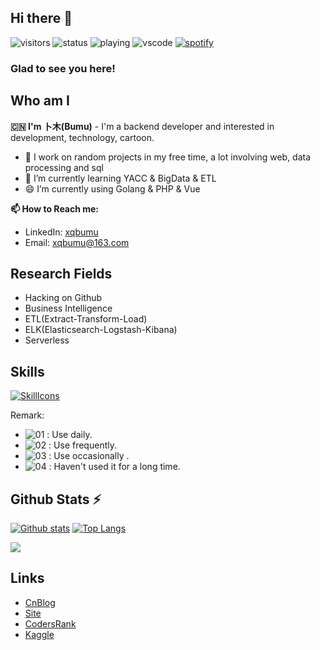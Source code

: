 ## Hi there 👋

![visitors](https://visitor-badge.glitch.me/badge?page_id=xqbumu.xqbumu)
![status](https://nocache.xqbumu.workers.dev?url=https://img.shields.io/endpoint?url=https://dev.discordprofiles.me/api/badge/status/240845551518744577?simple=true)
![playing](https://nocache.xqbumu.workers.dev?url=https://img.shields.io/endpoint?url=https://dev.discordprofiles.me/api/badge/playing/240845551518744577)
![vscode](https://nocache.xqbumu.workers.dev?url=https://img.shields.io/endpoint?url=https://dev.discordprofiles.me/api/badge/vscode/240845551518744577)
[![spotify](https://nocache.xqbumu.workers.dev?url=https://img.shields.io/endpoint?url=https://dev.discordprofiles.me/api/badge/spotify/240845551518744577)](https://dev.discordprofiles.me/openspotify/240845551518744577)

### Glad to see you here! &nbsp; 

## Who am I

**🇨🇳 I'm 卜木(Bumu)** - I'm a backend developer and interested in development, technology, cartoon. 

- 🔭 I work on random projects in my free time, a lot involving web, data processing and sql
- 🌱 I’m currently learning YACC & BigData & ETL
- 😄 I’m currently using Golang & PHP & Vue

**📫 How to Reach me:**

- LinkedIn: [xqbumu](https://www.linkedin.cn/injobs/in/xqbumu)
- Email: [xqbumu@163.com](mailto:xqbumu@163.com)

<!--
**xqbumu/xqbumu** is a ✨ _special_ ✨ repository because its `README.md` (this file) appears on your GitHub profile.

Here are some ideas to get you started:

- 🔭 I’m currently working on ...
- 🌱 I’m currently learning ...
- 👯 I’m looking to collaborate on ...
- 🤔 I’m looking for help with ...
- 💬 Ask me about ...
- 📫 How to reach me: ...
- 😄 Pronouns: ...
- ⚡ Fun fact: ...
-->

## Research Fields
  - Hacking on Github
  - Business Intelligence
  - ETL(Extract-Transform-Load)
  - ELK(Elasticsearch-Logstash-Kibana)
  - Serverless

## Skills

[![SkillIcons](https://skillicons.dev/icons?i=linux,go,php,bash,js,ts,vue,nodejs,py,ruby,rust,zig,regex,wasm,mysql,postgres,redis,graphql,nginx,laravel,docker,kubernetes,sass,vscode,vim,md,linkedin)](https://skillicons.dev)<br/>

Remark:
 - ![01](https://s1.ax1x.com/2020/07/22/U74gZ6.png) : Use daily.
 - ![02](https://s1.ax1x.com/2020/07/22/U746qx.png) : Use frequently.
 - ![03](https://s1.ax1x.com/2020/07/22/U74ys1.png) : Use occasionally .
 - ![04](https://s1.ax1x.com/2020/07/22/U74sMR.png) : Haven't used it for a long time.

## Github Stats ⚡
  <a href="#">![Github stats](https://github-readme-stats.vercel.app/api?username=xqbumu&theme=blueberry&count_private=true&hide_border=true&line_height=20)</a>
  <a href="#">![Top Langs](https://github-readme-stats.vercel.app/api/top-langs/?username=xqbumu&layout=compact&theme=blueberry&count_private=true&hide_border=true)</a>

<img src="https://github-readme-streak-stats.herokuapp.com/?user=xqbumu"></img>

<!--
<details>
  <summary>Github Repos ⚡</summary>

  <a href="#">[![Profile Card](https://github-readme-stats.vercel.app/api/pin/?username=xqbumu&repo=xqbumu)](https://github.com/xqbumu/xqbumu)</a>
</details>
-->

<!--
## CodeRank

<a href="#">![Top Langs](https://cr-skills-chart-widget.azurewebsites.net/api/api?username=xqbumu&width=820)</a>
-->

## Links

- [CnBlog](https://www.cnblogs.com/xqbumu/)
- [Site](https://xqbumu.gitlab.io/)
- [CodersRank](https://profile.codersrank.io/user/xqbumu/)
- [Kaggle](https://www.kaggle.com/xqbumu)
